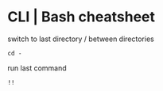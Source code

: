 # CLI \| Bash cheatsheet

switch to last directory / between directories

```
cd -
```

run last command

```
!!
```




